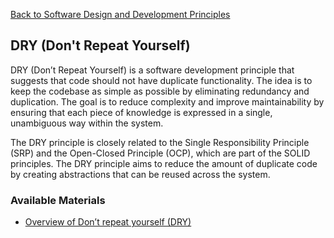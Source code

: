 [Back to Software Design and Development Principles](04-software-design-principles.md)
## DRY (Don't Repeat Yourself)

DRY (Don’t Repeat Yourself) is a software development principle that suggests that code should not have duplicate functionality. The idea is to keep the codebase as simple as possible by eliminating redundancy and duplication. The goal is to reduce complexity and improve maintainability by ensuring that each piece of knowledge is expressed in a single, unambiguous way within the system.

The DRY principle is closely related to the Single Responsibility Principle (SRP) and the Open-Closed Principle (OCP), which are part of the SOLID principles. The DRY principle aims to reduce the amount of duplicate code by creating abstractions that can be reused across the system.
### Available Materials

- [Overview of Don’t repeat yourself (DRY)](https://en.wikipedia.org/wiki/Don%27t_repeat_yourself)